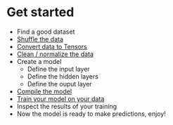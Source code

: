 # Get started

- Find a good dataset 
- [Shuffle the data](best_practices.md#shuffle-your-data)
- [Convert data to Tensors](best_practices.md#convert-to-tensors)
- [Clean / normalize the data](best_practices.md#normalize-the-data) 
- Create a model 
  - Define the input layer 
  - Define the hidden layers 
  - Define the ouput layer 
- [Compile the model](compiling_a_model.md)
- [Train your model on your data](training_a_model.md)
- Inspect the results of your training 
- Now the model is ready to make predictions, enjoy! 
